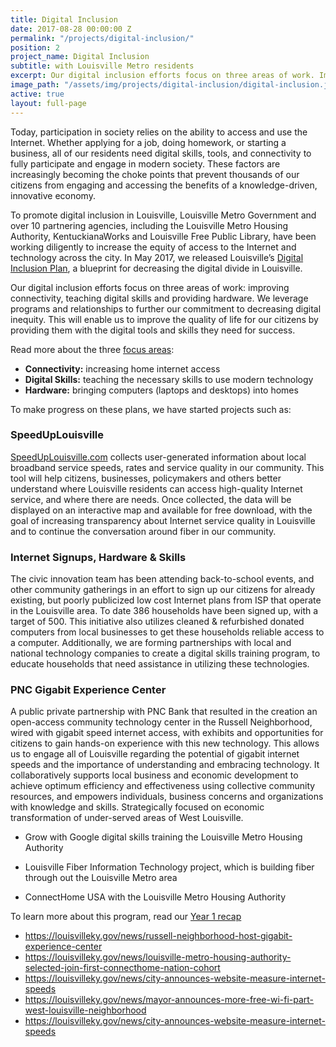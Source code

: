 ```yaml
---
title: Digital Inclusion
date: 2017-08-28 00:00:00 Z
permalink: "/projects/digital-inclusion/"
position: 2
project_name: Digital Inclusion
subtitle: with Louisville Metro residents
excerpt: Our digital inclusion efforts focus on three areas of work. Improving connectivity, teaching digital skills and providing hardware.
image_path: "/assets/img/projects/digital-inclusion/digital-inclusion.jpg"
active: true
layout: full-page
---
```

Today, participation in society relies on the ability to access and use the Internet. Whether applying for a job, doing homework, or starting a business, all of our residents need digital skills, tools, and connectivity to fully participate and engage in modern society. These factors are increasingly becoming the choke points that prevent thousands of our citizens from engaging and accessing the benefits of a knowledge-driven, innovative economy.

To promote digital inclusion in Louisville, Louisville Metro Government and over 10 partnering agencies, including the Louisville Metro Housing Authority, KentuckianaWorks and Louisville Free Public Library, have been working diligently to increase the equity of access to the Internet and technology across the city. In May 2017, we released Louisville’s [Digital Inclusion Plan](https://digitalinclusion.louisvilleky.gov), a blueprint for decreasing the digital divide in Louisville.

Our digital inclusion efforts focus on three areas of work: improving connectivity, teaching digital skills and providing hardware. We leverage programs and relationships to further our commitment to decreasing digital inequity. This will enable us to improve the quality of life for our citizens by providing them with the digital tools and skills they need for success.

Read more about the three [focus areas](http://digitalinclusion.louisvilleky.gov/our-focus-areas):

* **Connectivity:** increasing home internet access
* **Digital Skills:** teaching the necessary skills to use modern technology
* **Hardware:** bringing computers (laptops and desktops) into homes

To make progress on these plans, we have started projects such as:

### SpeedUpLouisville
[SpeedUpLouisville.com](http://www.speedUplouisville.com) collects user-generated information about local broadband service speeds, rates and service quality in our community. This tool will help citizens, businesses, policymakers and others better understand where Louisville residents can access high-quality Internet service, and where there are needs. Once collected, the data will be displayed on an interactive map and available for free download, with the goal of increasing transparency about Internet service quality in Louisville and to continue the conversation around fiber in our community.

### Internet Signups, Hardware & Skills
The civic innovation team has been attending back-to-school events, and other community gatherings in an effort to sign up our citizens for already existing, but poorly publicized low cost Internet plans from ISP that operate in the Louisville area. To date 386 households have been signed up, with a target of 500. This initiative also utilizes cleaned & refurbished donated computers from local businesses to get these households reliable access to a computer. Additionally, we are forming partnerships with local and national technology companies to create a digital skills training program, to educate households that need assistance in utilizing these technologies.

### PNC Gigabit Experience Center
A public private partnership with PNC Bank that resulted in the creation an open-access community technology center in the Russell Neighborhood, wired with gigabit speed internet access, with exhibits and opportunities for citizens to gain hands-on experience with this new technology. This allows us to engage all of Louisville regarding the potential of gigabit internet speeds and the importance of understanding and embracing technology. It collaboratively supports local business and economic development to achieve optimum efficiency and effectiveness using collective community resources, and empowers individuals, business concerns and organizations with knowledge and skills. Strategically focused on economic transformation of under-served areas of West Louisville.

* Grow with Google digital skills training the Louisville Metro Housing Authority

* Louisville Fiber Information Technology project, which is building fiber through out the Louisville Metro area

* ConnectHome USA with the Louisville Metro Housing Authority

To learn more about this program, read our [Year 1 recap](https://medium.com/louisville-metro-opi2/digital-inclusion-impact-year-1-recap-b082131731f9)

- https://louisvilleky.gov/news/russell-neighborhood-host-gigabit-experience-center
- https://louisvilleky.gov/news/louisville-metro-housing-authority-selected-join-first-connecthome-nation-cohort
- https://louisvilleky.gov/news/city-announces-website-measure-internet-speeds
- https://louisvilleky.gov/news/mayor-announces-more-free-wi-fi-part-west-louisville-neighborhood
- https://louisvilleky.gov/news/city-announces-website-measure-internet-speeds
